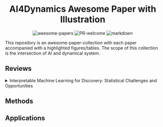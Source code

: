 <div align="center">

# AI4Dynamics Awesome Paper with Illustration

<a><img alt="awesome-papers" src="https://img.shields.io/badge/awesome-papers-green"></a>
<a><img alt="PR-welcome" src="https://img.shields.io/badge/PR-welcome-blue"></a>
<a><img alt="markdown" src="https://img.shields.io/badge/markdown-purple"></a>

</div>

This repository is an awesome-paper-collection with each paper accompanied with a highlighted figures/tables.
The scope of this collection is the intersection of AI and dynamical system.

## Reviews
<details>
  <summary>Interpretable Machine Learning for Discovery: Statistical Challenges and Opportunities</summary>
  [#mytag]
  <a><img alt="illustration" src="papers\Genevera2024\illustration.png"></a>
</details>

## Methods

## Applications
